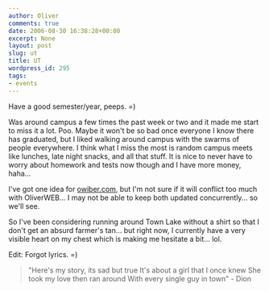 ```yaml
---
author: Oliver
comments: true
date: 2006-08-30 16:38:28+00:00
excerpt: None
layout: post
slug: ut
title: UT
wordpress_id: 295
tags:
- events
---
```


Have a good semester/year, peeps. =)

Was around campus a few times the past week or two and it made me start to miss it a lot.  Poo.  Maybe it won't be so bad once everyone I know there has graduated, but I liked walking around campus with the swarms of people everywhere.  I think what I miss the most is random campus meets like lunches, late night snacks, and all that stuff.  It is nice to never have to worry about homework and tests now though and I have more money, haha...

I've got one idea for <a href="http://www.owiber.com">owiber.com</a>, but I'm not sure if it will conflict too much with OliverWEB... I may not be able to keep both updated concurrently... so we'll see.

So I've been considering running around Town Lake without a shirt so that I don't get an absurd farmer's tan... but right now, I currently have a very visible heart on my chest which is making me hesitate a bit... lol.

Edit: Forgot lyrics. =)

<blockquote class="lyrics">"Here's my story, its sad but true
It's about a girl that I once knew
She took my love then ran around
With every single guy in town" - Dion</blockquote>